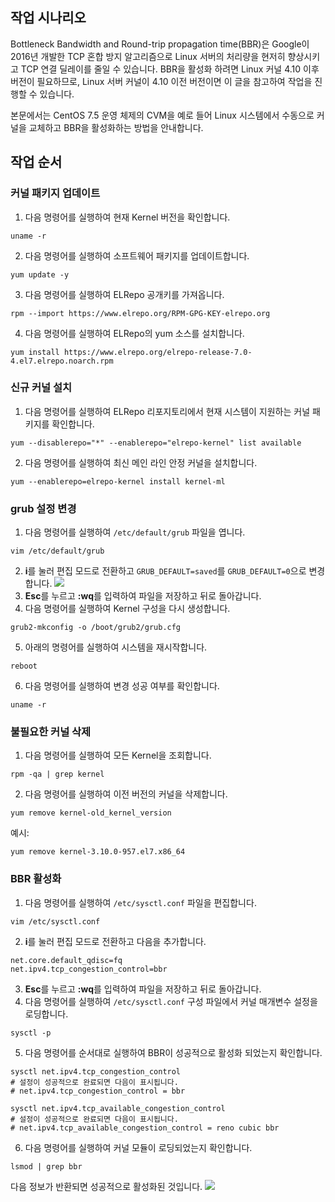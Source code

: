 ## 작업 시나리오
Bottleneck Bandwidth and Round-trip propagation time(BBR)은 Google이 2016년 개발한 TCP 혼합 방지 알고리즘으로 Linux 서버의 처리량을 현저히 향상시키고 TCP 연결 딜레이를 줄일 수 있습니다. BBR을 활성화 하려면 Linux 커널 4.10 이후 버전이 필요하므로, Linux 서버 커널이 4.10 이전 버전이면 이 글을 참고하여 작업을 진행할 수 있습니다.

본문에서는 CentOS 7.5 운영 체제의 CVM을 예로 들어 Linux 시스템에서 수동으로 커널을 교체하고 BBR을 활성화하는 방법을 안내합니다.

## 작업 순서

### 커널 패키지 업데이트
1. 다음 명령어를 실행하여 현재 Kernel 버전을 확인합니다.
```
uname -r
```
2. 다음 명령어를 실행하여 소프트웨어 패키지를 업데이트합니다.
```
yum update -y
```
3. 다음 명령어를 실행하여 ELRepo 공개키를 가져옵니다.
```
rpm --import https://www.elrepo.org/RPM-GPG-KEY-elrepo.org
```
4. 다음 명령어를 실행하여 ELRepo의 yum 소스를 설치합니다.
```
yum install https://www.elrepo.org/elrepo-release-7.0-4.el7.elrepo.noarch.rpm
```


### 신규 커널 설치
1. 다음 명령어를 실행하여 ELRepo 리포지토리에서 현재 시스템이 지원하는 커널 패키지를 확인합니다.
```
yum --disablerepo="*" --enablerepo="elrepo-kernel" list available
```
2. 다음 명령어를 실행하여 최신 메인 라인 안정 커널을 설치합니다.
```
yum --enablerepo=elrepo-kernel install kernel-ml
```

### grub 설정 변경
1. 다음 명령어를 실행하여 `/etc/default/grub` 파일을 엽니다.
```
vim /etc/default/grub
```
2. **i**를 눌러 편집 모드로 전환하고 `GRUB_DEFAULT=saved`를 `GRUB_DEFAULT=0`으로 변경합니다.
![](https://main.qcloudimg.com/raw/484e7a6e818dc44c2d4debb9230e0b46.png)
3. **Esc**를 누르고 **:wq**를 입력하여 파일을 저장하고 뒤로 돌아갑니다.
4. 다음 명령어를 실행하여 Kernel 구성을 다시 생성합니다.
```
grub2-mkconfig -o /boot/grub2/grub.cfg
```
5. 아래의 명령어를 실행하여 시스템을 재시작합니다.
```
reboot
```
6. 다음 명령어를 실행하여 변경 성공 여부를 확인합니다.
```
uname -r
```

### 불필요한 커널 삭제
1. 다음 명령어를 실행하여 모든 Kernel을 조회합니다.
```
rpm -qa | grep kernel
```
2. 다음 명령어를 실행하여 이전 버전의 커널을 삭제합니다.
```
yum remove kernel-old_kernel_version
```
예시:
```
yum remove kernel-3.10.0-957.el7.x86_64
```

### BBR 활성화
1. 다음 명령어를 실행하여 `/etc/sysctl.conf` 파일을 편집합니다.
```
vim /etc/sysctl.conf
```
2. **i**를 눌러 편집 모드로 전환하고 다음을 추가합니다.
```
net.core.default_qdisc=fq
net.ipv4.tcp_congestion_control=bbr
```
3. **Esc**를 누르고 **:wq**를 입력하여 파일을 저장하고 뒤로 돌아갑니다.
4. 다음 명령어를 실행하여 `/etc/sysctl.conf` 구성 파일에서 커널 매개변수 설정을 로딩합니다.
```
sysctl -p
```
5. 다음 명령어를 순서대로 실행하여 BBR이 성공적으로 활성화 되었는지 확인합니다.
```
sysctl net.ipv4.tcp_congestion_control
# 설정이 성공적으로 완료되면 다음이 표시됩니다. 
# net.ipv4.tcp_congestion_control = bbr
```
```
sysctl net.ipv4.tcp_available_congestion_control
# 설정이 성공적으로 완료되면 다음이 표시됩니다. 
# net.ipv4.tcp_available_congestion_control = reno cubic bbr
```
6. 다음 명령어를 실행하여 커널 모듈이 로딩되었는지 확인합니다.
```
lsmod | grep bbr
```
다음 정보가 반환되면 성공적으로 활성화된 것입니다.
![](https://main.qcloudimg.com/raw/7d736afd8ce22f421315e149a86527e5.png)



